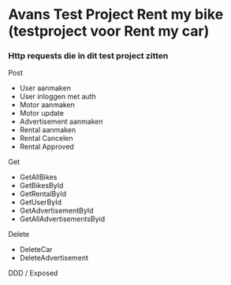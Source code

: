 # Avans Test Project Rent my bike (testproject voor Rent my car)

### Http requests die in dit test project zitten

Post
- User aanmaken
- User inloggen met auth
- Motor aanmaken
- Motor update
- Advertisement aanmaken
- Rental aanmaken 
- Rental Cancelen
- Rental Approved

Get
- GetAllBikes
- GetBikesById
- GetRentalById
- GetUserById
- GetAdvertisementById
- GetAllAdvertisementsByid

Delete
- DeleteCar
- DeleteAdvertisement

DDD / Exposed